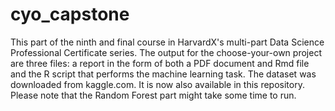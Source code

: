 # cyo_capstone
This part of the ninth and final course in HarvardX's multi-part Data Science Professional Certificate series. The output for the choose-your-own project are three files: a report in the form of both a PDF document and Rmd file and the R script that performs the machine learning task.
The dataset was downloaded from kaggle.com. It is now also available in this repository. Please note that the Random Forest part might take some time to run.
